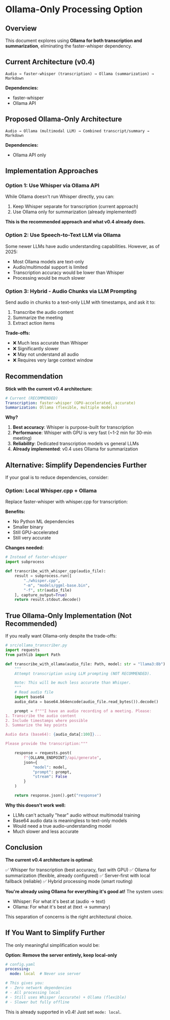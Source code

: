 # Ollama-Only Processing Option

## Overview

This document explores using **Ollama for both transcription and summarization**, eliminating the faster-whisper dependency.

## Current Architecture (v0.4)

```
Audio → faster-whisper (transcription) → Ollama (summarization) → Markdown
```

**Dependencies:**
- faster-whisper
- Ollama API

## Proposed Ollama-Only Architecture

```
Audio → Ollama (multimodal LLM) → Combined transcript/summary → Markdown
```

**Dependencies:**
- Ollama API only

## Implementation Approaches

### Option 1: Use Whisper via Ollama API

While Ollama doesn't run Whisper directly, you can:

1. Keep Whisper separate for transcription (current approach)
2. Use Ollama only for summarization (already implemented!)

**This is the recommended approach and what v0.4 already does.**

### Option 2: Use Speech-to-Text LLM via Ollama

Some newer LLMs have audio understanding capabilities. However, as of 2025:

- Most Ollama models are text-only
- Audio/multimodal support is limited
- Transcription accuracy would be lower than Whisper
- Processing would be much slower

### Option 3: Hybrid - Audio Chunks via LLM Prompting

Send audio in chunks to a text-only LLM with timestamps, and ask it to:
1. Transcribe the audio content
2. Summarize the meeting
3. Extract action items

**Trade-offs:**
- ❌ Much less accurate than Whisper
- ❌ Significantly slower
- ❌ May not understand all audio
- ❌ Requires very large context window

## Recommendation

**Stick with the current v0.4 architecture:**

```yaml
# Current (RECOMMENDED)
Transcription: faster-whisper (GPU-accelerated, accurate)
Summarization: Ollama (flexible, multiple models)
```

**Why?**
1. **Best accuracy**: Whisper is purpose-built for transcription
2. **Performance**: Whisper with GPU is very fast (~1-2 min for 30-min meeting)
3. **Reliability**: Dedicated transcription models vs general LLMs
4. **Already implemented**: v0.4 uses Ollama for summarization

## Alternative: Simplify Dependencies Further

If your goal is to reduce dependencies, consider:

### Option: Local Whisper.cpp + Ollama

Replace faster-whisper with whisper.cpp for transcription:

**Benefits:**
- No Python ML dependencies
- Smaller binary
- Still GPU-accelerated
- Still very accurate

**Changes needed:**
```python
# Instead of faster-whisper
import subprocess

def transcribe_with_whisper_cpp(audio_file):
    result = subprocess.run([
        "./whisper.cpp",
        "-m", "models/ggml-base.bin",
        "-f", str(audio_file)
    ], capture_output=True)
    return result.stdout.decode()
```

## True Ollama-Only Implementation (Not Recommended)

If you really want Ollama-only despite the trade-offs:

```python
# src/ollama_transcriber.py
import requests
from pathlib import Path

def transcribe_with_ollama(audio_file: Path, model: str = "llama3:8b"):
    """
    Attempt transcription using LLM prompting (NOT RECOMMENDED).

    Note: This will be much less accurate than Whisper.
    """
    # Read audio file
    import base64
    audio_data = base64.b64encode(audio_file.read_bytes()).decode()

    prompt = f"""I have an audio recording of a meeting. Please:
1. Transcribe the audio content
2. Include timestamps where possible
3. Summarize the key points

Audio data (base64): {audio_data[:100]}...

Please provide the transcription:"""

    response = requests.post(
        f"{OLLAMA_ENDPOINT}/api/generate",
        json={
            "model": model,
            "prompt": prompt,
            "stream": False
        }
    )

    return response.json().get("response")
```

**Why this doesn't work well:**
- LLMs can't actually "hear" audio without multimodal training
- Base64 audio data is meaningless to text-only models
- Would need a true audio-understanding model
- Much slower and less accurate

## Conclusion

**The current v0.4 architecture is optimal:**

✅ Whisper for transcription (best accuracy, fast with GPU)
✅ Ollama for summarization (flexible, already configured)
✅ Server-first with local fallback (reliable)
✅ Hybrid processing mode (smart routing)

**You're already using Ollama for everything it's good at!** The system uses:
- Whisper: For what it's best at (audio → text)
- Ollama: For what it's best at (text → summary)

This separation of concerns is the right architectural choice.

## If You Want to Simplify Further

The only meaningful simplification would be:

**Option: Remove the server entirely, keep local-only**

```yaml
# config.yaml
processing:
  mode: local  # Never use server

# This gives you:
# - Zero network dependencies
# - All processing local
# - Still uses Whisper (accurate) + Ollama (flexible)
# - Slower but fully offline
```

This is already supported in v0.4! Just set `mode: local`.
